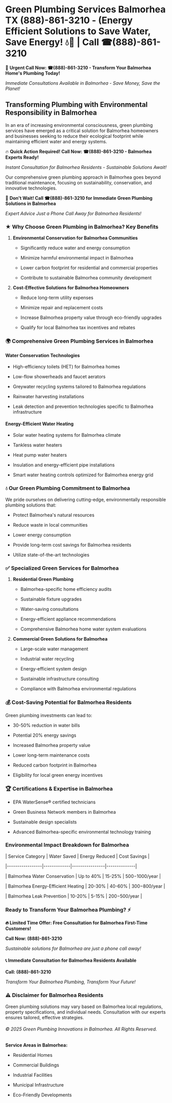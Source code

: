 # Green Plumbing Services Balmorhea TX (888)-861-3210 - (Energy Efficient Solutions to Save Water, Save Energy! 💧🌿 | Call ☎(888)-861-3210

🚨 **Urgent Call Now: ☎(888)-861-3210 - Transform Your Balmorhea Home's Plumbing Today!**
*Immediate Consultations Available in Balmorhea - Save Money, Save the Planet!*

## Transforming Plumbing with Environmental Responsibility in Balmorhea

In an era of increasing environmental consciousness, green plumbing services have emerged as a critical solution for Balmorhea homeowners and businesses seeking to reduce their ecological footprint while maintaining efficient water and energy systems. 

🔥 **Quick Action Required! Call Now: ☎(888)-861-3210 - Balmorhea Experts Ready!**
*Instant Consultation for Balmorhea Residents - Sustainable Solutions Await!*

Our comprehensive green plumbing approach in Balmorhea goes beyond traditional maintenance, focusing on sustainability, conservation, and innovative technologies.

🚨 **Don't Wait! Call ☎(888)-861-3210 for Immediate Green Plumbing Solutions in Balmorhea**
*Expert Advice Just a Phone Call Away for Balmorhea Residents!*

### ★ Why Choose Green Plumbing in Balmorhea? Key Benefits

1. **Environmental Conservation for Balmorhea Communities** 
   - Significantly reduce water and energy consumption
   - Minimize harmful environmental impact in Balmorhea
   - Lower carbon footprint for residential and commercial properties
   - Contribute to sustainable Balmorhea community development

2. **Cost-Effective Solutions for Balmorhea Homeowners** 
   - Reduce long-term utility expenses
   - Minimize repair and replacement costs
   - Increase Balmorhea property value through eco-friendly upgrades
   - Qualify for local Balmorhea tax incentives and rebates

### 🌍 Comprehensive Green Plumbing Services in Balmorhea

#### Water Conservation Technologies
- High-efficiency toilets (HET) for Balmorhea homes
- Low-flow showerheads and faucet aerators
- Greywater recycling systems tailored to Balmorhea regulations
- Rainwater harvesting installations
- Leak detection and prevention technologies specific to Balmorhea infrastructure

#### Energy-Efficient Water Heating
- Solar water heating systems for Balmorhea climate
- Tankless water heaters
- Heat pump water heaters
- Insulation and energy-efficient pipe installations
- Smart water heating controls optimized for Balmorhea energy grid

### 💧 Our Green Plumbing Commitment to Balmorhea

We pride ourselves on delivering cutting-edge, environmentally responsible plumbing solutions that:
- Protect Balmorhea's natural resources
- Reduce waste in local communities
- Lower energy consumption
- Provide long-term cost savings for Balmorhea residents
- Utilize state-of-the-art technologies

### ✅ Specialized Green Services for Balmorhea

1. **Residential Green Plumbing**
   - Balmorhea-specific home efficiency audits
   - Sustainable fixture upgrades
   - Water-saving consultations
   - Energy-efficient appliance recommendations
   - Comprehensive Balmorhea home water system evaluations

2. **Commercial Green Solutions for Balmorhea**
   - Large-scale water management
   - Industrial water recycling
   - Energy-efficient system design
   - Sustainable infrastructure consulting
   - Compliance with Balmorhea environmental regulations

### 💰 Cost-Saving Potential for Balmorhea Residents

Green plumbing investments can lead to:
- 30-50% reduction in water bills
- Potential 20% energy savings
- Increased Balmorhea property value
- Lower long-term maintenance costs
- Reduced carbon footprint in Balmorhea
- Eligibility for local green energy incentives

### 🏆 Certifications & Expertise in Balmorhea

- EPA WaterSense® certified technicians
- Green Business Network members in Balmorhea
- Sustainable design specialists
- Advanced Balmorhea-specific environmental technology training

### Environmental Impact Breakdown for Balmorhea

| Service Category | Water Saved | Energy Reduced | Cost Savings |
|-----------------|-------------|----------------|--------------|
| Balmorhea Water Conservation | Up to 40% | 15-25% | $500-$1000/year |
| Balmorhea Energy-Efficient Heating | 20-30% | 40-60% | $300-$800/year |
| Balmorhea Leak Prevention | 10-20% | 5-15% | $200-$500/year |

### Ready to Transform Your Balmorhea Plumbing? ⚡

**🔥 Limited Time Offer: Free Consultation for Balmorhea First-Time Customers!**

**Call Now: (888)-861-3210**
*Sustainable solutions for Balmorhea are just a phone call away!*

#### 📞 Immediate Consultation for Balmorhea Residents Available

**Call: (888)-861-3210**
*Transform Your Balmorhea Plumbing, Transform Your Future!*

### ⚠️ Disclaimer for Balmorhea Residents

Green plumbing solutions may vary based on Balmorhea local regulations, property specifications, and individual needs. Consultation with our experts ensures tailored, effective strategies.

###### © 2025 Green Plumbing Innovations in Balmorhea. All Rights Reserved.

**Service Areas in Balmorhea:** 
- Residential Homes
- Commercial Buildings
- Industrial Facilities
- Municipal Infrastructure
- Eco-Friendly Developments